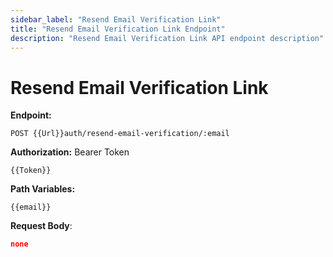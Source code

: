 ```yaml
---
sidebar_label: "Resend Email Verification Link"
title: "Resend Email Verification Link Endpoint"
description: "Resend Email Verification Link API endpoint description"
---
```


# Resend Email Verification Link

**Endpoint:**

```
POST {{Url}}auth/resend-email-verification/:email
```

**Authorization:** Bearer Token

```
{{Token}}
```

**Path Variables:** 

```
{{email}}
```

**Request Body**:

```json
none
```
